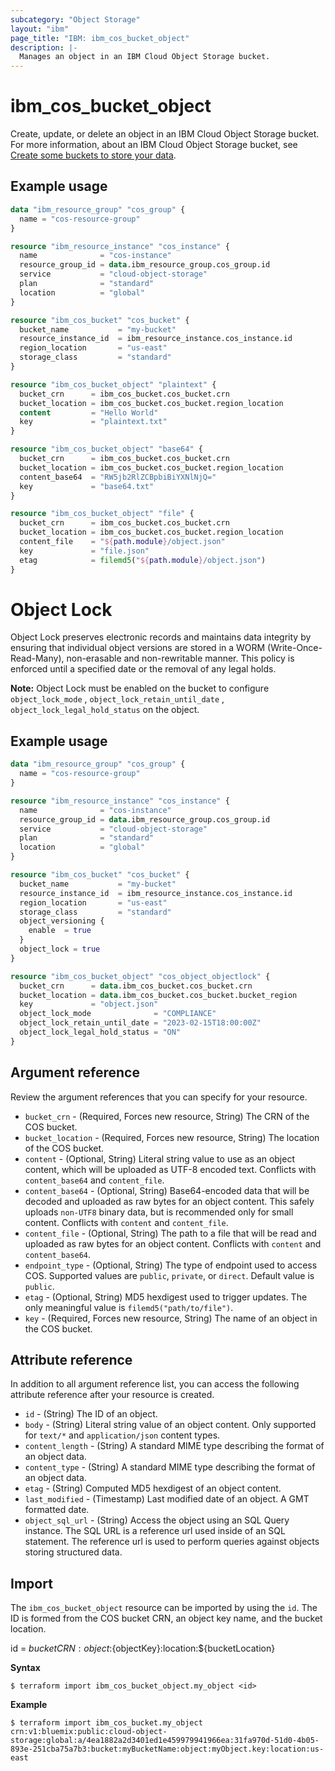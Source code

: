 ```yaml
---
subcategory: "Object Storage"
layout: "ibm"
page_title: "IBM: ibm_cos_bucket_object"
description: |-
  Manages an object in an IBM Cloud Object Storage bucket.
---
```


# ibm_cos_bucket_object

Create, update, or delete an object in an IBM Cloud Object Storage bucket. For more information, about an IBM Cloud Object Storage bucket, see [Create some buckets to store your data](https://cloud.ibm.com/docs/cloud-object-storage?topic=cloud-object-storage-getting-started-cloud-object-storage#gs-create-buckets). 

## Example usage

```terraform
data "ibm_resource_group" "cos_group" {
  name = "cos-resource-group"
}

resource "ibm_resource_instance" "cos_instance" {
  name              = "cos-instance"
  resource_group_id = data.ibm_resource_group.cos_group.id
  service           = "cloud-object-storage"
  plan              = "standard"
  location          = "global"
}

resource "ibm_cos_bucket" "cos_bucket" {
  bucket_name           = "my-bucket"
  resource_instance_id  = ibm_resource_instance.cos_instance.id
  region_location       = "us-east"
  storage_class         = "standard"
}

resource "ibm_cos_bucket_object" "plaintext" {
  bucket_crn      = ibm_cos_bucket.cos_bucket.crn
  bucket_location = ibm_cos_bucket.cos_bucket.region_location
  content         = "Hello World"
  key             = "plaintext.txt"
}

resource "ibm_cos_bucket_object" "base64" {
  bucket_crn      = ibm_cos_bucket.cos_bucket.crn
  bucket_location = ibm_cos_bucket.cos_bucket.region_location
  content_base64  = "RW5jb2RlZCBpbiBiYXNlNjQ="
  key             = "base64.txt"
}

resource "ibm_cos_bucket_object" "file" {
  bucket_crn      = ibm_cos_bucket.cos_bucket.crn
  bucket_location = ibm_cos_bucket.cos_bucket.region_location
  content_file    = "${path.module}/object.json"
  key             = "file.json"
  etag            = filemd5("${path.module}/object.json")
}
```
# Object Lock

Object Lock preserves electronic records and maintains data integrity by ensuring that individual object versions are stored in a WORM (Write-Once-Read-Many), non-erasable and non-rewritable manner. This policy is enforced until a specified date or the removal of any legal holds.

**Note:**
Object Lock must be enabled on the bucket to configure `object_lock_mode` , `object_lock_retain_until_date` , `object_lock_legal_hold_status` on the object.

## Example usage

```terraform
data "ibm_resource_group" "cos_group" {
  name = "cos-resource-group"
}

resource "ibm_resource_instance" "cos_instance" {
  name              = "cos-instance"
  resource_group_id = data.ibm_resource_group.cos_group.id
  service           = "cloud-object-storage"
  plan              = "standard"
  location          = "global"
}

resource "ibm_cos_bucket" "cos_bucket" {
  bucket_name           = "my-bucket"
  resource_instance_id  = ibm_resource_instance.cos_instance.id
  region_location       = "us-east"
  storage_class         = "standard"
  object_versioning {
    enable  = true
  }
  object_lock = true
}

resource "ibm_cos_bucket_object" "cos_object_objectlock" {
  bucket_crn      = data.ibm_cos_bucket.cos_bucket.crn
  bucket_location = data.ibm_cos_bucket.cos_bucket.bucket_region
  key             = "object.json"
  object_lock_mode              = "COMPLIANCE"
  object_lock_retain_until_date = "2023-02-15T18:00:00Z"
  object_lock_legal_hold_status = "ON"
}
```


## Argument reference
Review the argument references that you can specify for your resource.

- `bucket_crn` - (Required, Forces new resource, String) The CRN of the COS bucket.
- `bucket_location` - (Required, Forces new resource, String) The location of the COS bucket.
- `content` - (Optional, String) Literal string value to use as an object content, which will be uploaded as UTF-8 encoded text. Conflicts with `content_base64` and `content_file`.
- `content_base64` - (Optional, String) Base64-encoded data that will be decoded and uploaded as raw bytes for an object content. This safely uploads `non-UTF8` binary data, but is recommended only for small content. Conflicts with `content` and `content_file`.
- `content_file` - (Optional, String) The path to a file that will be read and uploaded as raw bytes for an object content. Conflicts with `content` and `content_base64`.
- `endpoint_type` - (Optional, String) The type of endpoint used to access COS. Supported values are `public`, `private`, or `direct`. Default value is `public`.
- `etag` - (Optional, String) MD5 hexdigest used to trigger updates. The only meaningful value is `filemd5("path/to/file")`.
- `key` - (Required, Forces new resource, String) The name of an object in the COS bucket.

## Attribute reference
In addition to all argument reference list, you can access the following attribute reference after your resource is created.

- `id` - (String) The ID of an object.
- `body` - (String) Literal string value of an object content. Only supported for `text/*` and `application/json` content types.
- `content_length` - (String) A standard MIME type describing the format of an object data.
- `content_type` - (String) A standard MIME type describing the format of an object data.
- `etag` - (String) Computed MD5 hexdigest of an object content.
- `last_modified` - (Timestamp) Last modified date of an object. A GMT formatted date.
- `object_sql_url` - (String) Access the object using an SQL Query instance. The SQL URL is a reference url used inside of an SQL statement. The reference url is used to perform queries against objects storing structured data.

## Import

The `ibm_cos_bucket_object` resource can be imported by using the `id`. The ID is formed from the COS bucket CRN, an object key name, and the bucket location.

id = ${bucketCRN}:object:${objectKey}:location:${bucketLocation}

**Syntax**

```
$ terraform import ibm_cos_bucket_object.my_object <id>
```

**Example**

```
$ terraform import ibm_cos_bucket.my_object crn:v1:bluemix:public:cloud-object-storage:global:a/4ea1882a2d3401ed1e459979941966ea:31fa970d-51d0-4b05-893e-251cba75a7b3:bucket:myBucketName:object:myObject.key:location:us-east
```
